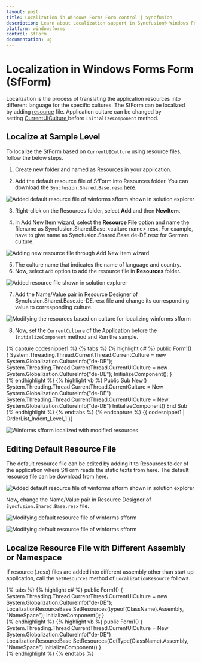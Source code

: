 ```yaml
---
layout: post
title: Localization in Windows Forms Form control | Syncfusion
description: Learn about Localization support in Syncfusion® Windows Forms Form (SfForm) control and more details.
platform: windowsforms
control: SfForm
documentation: ug
---
```


# Localization in Windows Forms Form (SfForm)
Localization is the process of translating the application resources into different language for the specific cultures. The SfForm can be localized by adding [resource](https://learn.microsoft.com/en-us/previous-versions/visualstudio/visual-studio-2010/aa992030(v=vs.100)) file. Application culture can be changed by setting [CurrentUICulture ](https://learn.microsoft.com/en-us/dotnet/api/system.globalization.cultureinfo.currentuiculture?view=net-5.0)before `InitializeComponent` method.

## Localize at Sample Level
To localize the SfForm based on `CurrentUICulture` using resource files, follow the below steps.

1. Create new folder and named as Resources in your application.

2. Add the default resource file of SfForm into Resources folder. You can download the `Syncfusion.Shared.Base.resx` [here](https://github.com/syncfusion/winforms-controls-localization-resx-files/blob/master/Syncfusion.Shared.Base/Syncfusion.Shared.Base.resx).

![Added default resource file of winforms sfform shown in solution explorer](Localization_images/Localization_img1.png) 

3. Right-click on the Resources folder, select **Add** and then **NewItem**.

4. In Add New Item wizard, select the **Resource File** option and name the filename as Syncfusion.Shared.Base.&lt;culture name&gt;.resx. For example, have to give name as Syncfusion.Shared.Base.de-DE.resx for German culture.

![Adding new resource file through Add New Item wizard](Localization_images/Localization_img2.png)

5. The culture name that indicates the name of language and country.
6. Now, select `Add` option to add the resource file in **Resources** folder.

![Added resource file shown in solution explorer](Localization_images/Localization_img3.png) 

7. Add the Name/Value pair in Resource Designer of Syncfusion.Shared.Base.de-DE.resx file and change its corresponding value to corresponding culture.

![Modifying the resources based on culture for localizing winforms sfform](Localization_images/Localization_img4.png) 

8. Now, set the `CurrentCulture` of the Application before the `InitializeComponent` method and Run the sample.

{% capture codesnippet1 %}
{% tabs %}
{% highlight c# %}
public Form1()
{
    System.Threading.Thread.CurrentThread.CurrentCulture = new System.Globalization.CultureInfo("de-DE");
    System.Threading.Thread.CurrentThread.CurrentUICulture = new System.Globalization.CultureInfo("de-DE");
    InitializeComponent();
}        
{% endhighlight %}
{% highlight vb %}
Public Sub New()
	System.Threading.Thread.CurrentThread.CurrentCulture = New System.Globalization.CultureInfo("de-DE")
	System.Threading.Thread.CurrentThread.CurrentUICulture = New System.Globalization.CultureInfo("de-DE")
	InitializeComponent()
End Sub  
{% endhighlight %}
{% endtabs %}
{% endcapture %}
{{ codesnippet1 | OrderList_Indent_Level_1 }}

![Winforms sfform localized with modified resources](Localization_images/Localization_img5.png)

## Editing Default Resource File
The default resource file can be edited by adding it to Resources folder of the application where SfForm reads the static texts from here. The default resource file can be download from [here](https://github.com/syncfusion/winforms-controls-localization-resx-files/blob/master/Syncfusion.Shared.Base/Syncfusion.Shared.Base.resx).

![Added default resource file of winforms sfform shown in solution explorer](Localization_images/Localization_img6.png)

Now, change the Name/Value pair in Resource Designer of `Syncfusion.Shared.Base.resx` file.

![Modifying default resource file of winforms sfform](Localization_images/Localization_img7.png)

![Modifying default resource file of winforms sfform](Localization_images/Localization_img8.png)

## Localize Resource File with Different Assembly or Namespace
If resource (.resx) files are added into different assembly other than start up application, call the `SetResources` method of `LocalizationResource` follows.

{% tabs %}
{% highlight c# %}
public Form1()
{
   System.Threading.Thread.CurrentThread.CurrentUICulture = new System.Globalization.CultureInfo("de-DE");
   LocalizationResourceBase.SetResources(typeof(ClassName).Assembly, "NameSpace");
   InitializeComponent();
}        
{% endhighlight %}
{% highlight vb %}
public Form1()
{
    System.Threading.Thread.CurrentThread.CurrentUICulture = New System.Globalization.CultureInfo("de-DE")
    LocalizationResourceBase.SetResources(GetType(ClassName).Assembly, "NameSpace")
    InitializeComponent()
}        
{% endhighlight %}
{% endtabs %}
